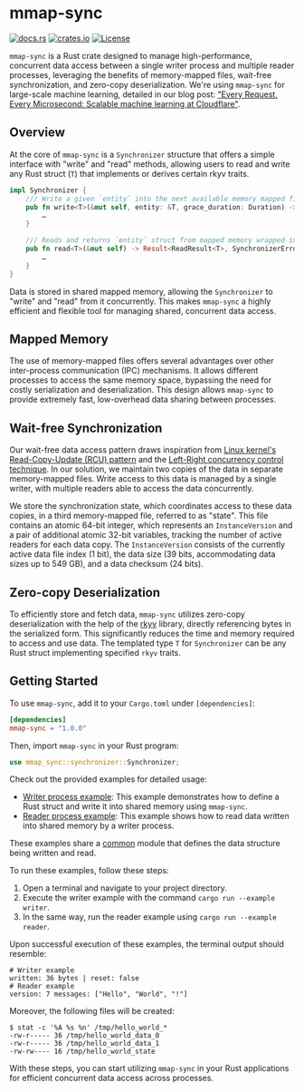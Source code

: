 # mmap-sync
[![docs.rs](https://docs.rs/mmap-sync/badge.svg)](https://docs.rs/mmap-sync)
[![crates.io](https://img.shields.io/crates/v/mmap-sync.svg)](https://crates.io/crates/mmap-sync)
[![License](https://img.shields.io/badge/license-Apache%202.0-blue)](LICENSE)

`mmap-sync` is a Rust crate designed to manage high-performance, concurrent data access between a single writer process and multiple reader processes, leveraging the benefits of memory-mapped files, wait-free synchronization, and zero-copy deserialization.
We're using `mmap-sync` for large-scale machine learning, detailed in our blog post: ["Every Request, Every Microsecond: Scalable machine learning at Cloudflare"](http://blog.cloudflare.com/scalable-machine-learning-at-cloudflare).

## Overview
At the core of `mmap-sync` is a `Synchronizer` structure that offers a simple interface with "write" and "read" methods, allowing users to read and write any Rust struct (`T`) that implements or derives certain rkyv traits.

```rust
impl Synchronizer {
    /// Write a given `entity` into the next available memory mapped file.
    pub fn write<T>(&mut self, entity: &T, grace_duration: Duration) -> Result<(usize, bool), SynchronizerError> {
        …
    }

    /// Reads and returns `entity` struct from mapped memory wrapped in `ReadResult`
    pub fn read<T>(&mut self) -> Result<ReadResult<T>, SynchronizerError> {
        …
    }
}
```

Data is stored in shared mapped memory, allowing the `Synchronizer` to "write" and "read" from it concurrently.
This makes `mmap-sync` a highly efficient and flexible tool for managing shared, concurrent data access.

## Mapped Memory
The use of memory-mapped files offers several advantages over other inter-process communication (IPC) mechanisms.
It allows different processes to access the same memory space, bypassing the need for costly serialization and deserialization.
This design allows `mmap-sync` to provide extremely fast, low-overhead data sharing between processes.

## Wait-free Synchronization
Our wait-free data access pattern draws inspiration from [Linux kernel's Read-Copy-Update (RCU) pattern](https://www.kernel.org/doc/html/next/RCU/whatisRCU.html) and the [Left-Right concurrency control technique](https://github.com/pramalhe/ConcurrencyFreaks/blob/master/papers/left-right-2014.pdf).
In our solution, we maintain two copies of the data in separate memory-mapped files.
Write access to this data is managed by a single writer, with multiple readers able to access the data concurrently.

We store the synchronization state, which coordinates access to these data copies, in a third memory-mapped file, referred to as "state".
This file contains an atomic 64-bit integer, which represents an `InstanceVersion` and a pair of additional atomic 32-bit variables, tracking the number of active readers for each data copy.
The `InstanceVersion` consists of the currently active data file index (1 bit), the data size (39 bits, accommodating data sizes up to 549 GB), and a data checksum (24 bits).

## Zero-copy Deserialization
To efficiently store and fetch data, `mmap-sync` utilizes zero-copy deserialization with the help of the [rkyv](https://rkyv.org/) library, directly referencing bytes in the serialized form.
This significantly reduces the time and memory required to access and use data.
The templated type `T` for `Synchronizer` can be any Rust struct implementing specified `rkyv` traits.

## Getting Started
To use `mmap-sync`, add it to your `Cargo.toml` under `[dependencies]`:
```toml
[dependencies]
mmap-sync = "1.0.0"
```
Then, import `mmap-sync` in your Rust program:
```rust
use mmap_sync::synchronizer::Synchronizer;
```

Check out the provided examples for detailed usage:
* [Writer process example](examples/writer.rs): This example demonstrates how to define a Rust struct and write it into shared memory using `mmap-sync`.
* [Reader process example](examples/reader.rs): This example shows how to read data written into shared memory by a writer process.

These examples share a [common](examples/common/mod.rs) module that defines the data structure being written and read.

To run these examples, follow these steps:

1. Open a terminal and navigate to your project directory.
2. Execute the writer example with the command `cargo run --example writer`.
3. In the same way, run the reader example using `cargo run --example reader`.

Upon successful execution of these examples, the terminal output should resemble:
```shell
# Writer example
written: 36 bytes | reset: false
# Reader example
version: 7 messages: ["Hello", "World", "!"]
```

Moreover, the following files will be created:
```shell
$ stat -c '%A %s %n' /tmp/hello_world_*
-rw-r----- 36 /tmp/hello_world_data_0
-rw-r----- 36 /tmp/hello_world_data_1
-rw-rw---- 16 /tmp/hello_world_state
```

With these steps, you can start utilizing `mmap-sync` in your Rust applications for efficient concurrent data access across processes.
